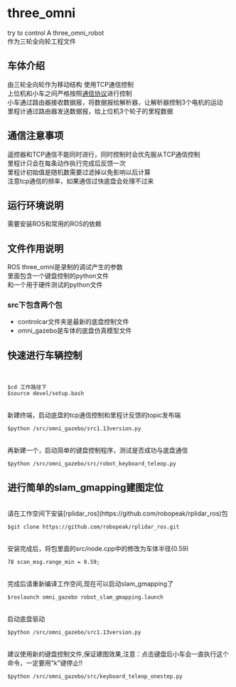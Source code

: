 # three_omni
try to control A three_omni_robot
<br/>
作为三轮全向轮工程文件
<br/>
## 车体介绍
由三轮全向轮作为移动结构
使用TCP通信控制<br/>上位机和小车之间严格按照[通信协议](https://github.com/marktlen/three_omni/blob/master/%E4%B8%89%E8%BD%AE%E5%85%A8%E5%90%91%E5%BA%95%E7%9B%98%E5%8D%8F%E8%AE%AEv0.2.pdf)进行控制<br/>
小车通过路由器接收数据报，将数据报给解析器，让解析器控制3个电机的运动
<br/>
里程计通过路由器发送数据报，给上位机3个轮子的里程数据
<br/>
## 通信注意事项
遥控器和TCP通信不能同时进行，同时控制时会优先服从TCP通信控制
<br/>
里程计只会在每条动作执行完成后反馈一次
<br/>
里程计初始值是随机数需要过滤掉以免影响以后计算
<br/>
注意tcp通信的频率，如果通信过快底盘会处理不过来
<br/>
## 运行环境说明
需要安装ROS和常用的ROS的依赖
<br/>
## 文件作用说明
ROS three_omni是录制的调试产生的参数
<br/>
里面包含一个键盘控制的python文件
<br/>
和一个用于硬件测试的python文件
<br/>
### src下包含两个包
* controlcar文件夹是最新的底盘控制文件
* omni_gazebo是车体的底盘仿真模型文件
## 快速进行车辆控制
<br/>

    $cd 工作路径下
    $source devel/setup.bash

<br/>  
新建终端，启动底盘的tcp通信控制和里程计反馈的topic发布端<br/>

    $python /src/omni_gazebo/src1.13version.py
   
<br/>
再新建一个，启动简单的键盘控制程序，测试是否成功与底盘通信<br/>

    $python /src/omni_gazebo/src/robot_keyboard_teleop.py
    
## 进行简单的slam_gmapping建图定位
<br/>
请在工作空间下安装[rplidar_ros](https://github.com/robopeak/rplidar_ros)包
<br/>

    $git clone https://github.com/robopeak/rplidar_ros.git

<br/>
安装完成后，将包里面的src/node.cpp中的修改为车体半径(0.59)
<br/>

    78 scan_msg.range_min = 0.59;

<br/>
完成后请重新编译工作空间,现在可以启动slam_gmapping了
<br/>

    $roslaunch omni_gazebo robot_slam_gmapping.launch

<br/>
启动底盘驱动
<br/>

    $python /src/omni_gazebo/src1.13version.py

<br/>
建议使用新的键盘控制文件,保证建图效果,注意：点击键盘后小车会一直执行这个命令，一定要用"k"键停止!!
<br/>

    $python /src/omni_gazebo/src/keyboard_teleop_onestep.py

<br/>

